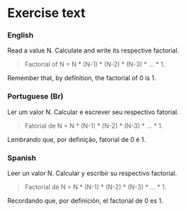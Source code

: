 # Exercise text

### English
Read a value N. Calculate and write its respective factorial.

> Factorial of N = N * (N-1) * (N-2) * (N-3) * ... * 1.

Remember that, by definition, the factorial of 0 is 1.

### Portuguese (Br)
Ler um valor N. Calcular e escrever seu respectivo fatorial.

> Fatorial de N = N * (N-1) * (N-2) * (N-3) * ... * 1. 

Lembrando que, por definição, fatorial de 0 é 1.

### Spanish
Leer un valor N. Calcular y escribir su respectivo factorial.

> Factorial de N = N * (N-1) * (N-2) * (N-3) * ... * 1.

Recordando que, por definición, el factorial de 0 es 1.